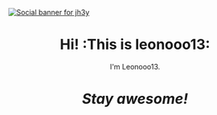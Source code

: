 [![Social banner for jh3y](https://github.com/jh3y/jh3y/raw/master/assets/header-banner--optimized.svg)](https://jhey.dev)
<h1 align='center'> Hi! :This is leonooo13:</h1>
<p align='center'>
I'm Leonooo13.
</p>


<h1 align='center'><i>Stay awesome!</i></h1>
